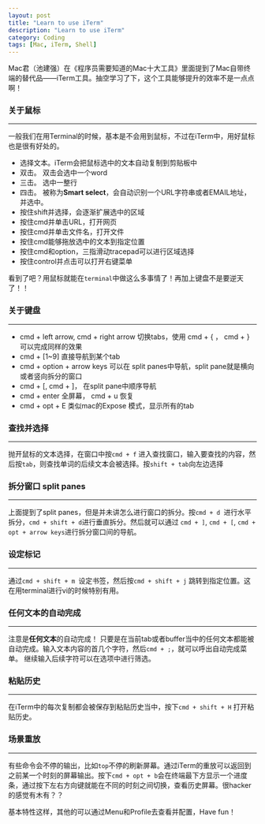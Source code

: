```yaml
---
layout: post
title: "Learn to use iTerm"
description: "Learn to use iTerm"
category: Coding
tags: [Mac, iTerm, Shell]
---
```

Mac君（池建强）在《程序员需要知道的Mac十大工具》里面提到了Mac自带终端的替代品——iTerm工具。抽空学习了下，这个工具能够提升的效率不是一点点啊！

### 关于鼠标

---

一般我们在用Terminal的时候，基本是不会用到鼠标，不过在iTerm中，用好鼠标也是很有好处的。

- 选择文本。iTerm会把鼠标选中的文本自动复制到剪贴板中
- 双击。 双击会选中一个word
- 三击。 选中一整行
- 四击。 被称为**Smart select**，会自动识别一个URL字符串或者EMAIL地址，并选中。
-  按住shift并选择，会逐渐扩展选中的区域
-  按住cmd并单击URL，打开网页
-  按住cmd并单击文件名，打开文件
-  按住cmd能够拖放选中的文本到指定位置
-  按住cmd和option，三指滑动tracepad可以进行区域选择
-  按住control并点击可以打开右键菜单

看到了吧？用鼠标就能在`terminal`中做这么多事情了！再加上键盘不是要逆天了！！

### 关于键盘

---

- cmd + left arrow, cmd + right arrow 切换tabs，使用 cmd + { ， cmd + } 可以完成同样的效果
- cmd + [1~9] 直接导航到某个tab
- cmd + option + arrow keys 可以在 split panes中导航，split pane就是横向或者竖向拆分的窗口
- cmd + [, cmd + ]， 在split pane中顺序导航
- cmd + enter 全屏幕， cmd + u 恢复
- cmd + opt + E 类似mac的Expose 模式，显示所有的tab


### 查找并选择

---

抛开鼠标的文本选择，在窗口中按`cmd + f` 进入查找窗口，输入要查找的内容，然后按`tab`，则查找单词的后续文本会被选择。按`shift + tab`向左边选择

### 拆分窗口 split panes

---

上面提到了split panes，但是并未讲怎么进行窗口的拆分。按`cmd + d `进行水平拆分，`cmd + shift + d`进行垂直拆分。然后就可以通过 `cmd + ]`, `cmd + [`, `cmd + opt + arrow keys`进行拆分窗口间的导航。

### 设定标记

---

通过`cmd + shift + m `设定书签，然后按`cmd + shift + j` 跳转到指定位置。这在用terminal进行vi的时候特别有用。

### 任何文本的自动完成

---

注意是**任何文本**的自动完成！
只要是在当前tab或者buffer当中的任何文本都能被自动完成。输入文本内容的首几个字符，然后`cmd + ;`，就可以呼出自动完成菜单。
继续输入后续字符可以在选项中进行筛选。

### 粘贴历史

---

在iTerm中的每次复制都会被保存到粘贴历史当中，按下`cmd + shift + H` 打开粘贴历史。

### 场景重放

---

有些命令会不停的输出，比如`top`不停的刷新屏幕。通过iTerm的重放可以返回到之前某一个时刻的屏幕输出。按下`cmd + opt + b`会在终端最下方显示一个进度条，通过按下左右方向键就能在不同的时刻之间切换，查看历史屏幕。很hacker的感觉有木有？？

基本特性这样，其他的可以通过Menu和Profile去查看并配置，Have fun！